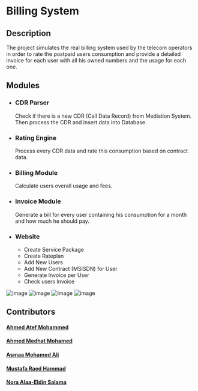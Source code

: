 # Billing System

## Description
The project simulates the real billing system used by the telecom operators in order to rate the postpaid users consumption and provide a detailed invoice for each user with all his owned numbers and the usage for each one.

## Modules

- ### CDR Parser
    Check if there is a new CDR (Call Data Record) from Mediation System. Then process the CDR and insert data into Database.
- ### Rating Engine
     Process every CDR data and rate this consumption based on contract data.
- ### Billing Module
     Calculate users overall usage and fees.
- ### Invoice Module
     Generate a bill for every user containing his consumption for a month and how much he should pay.
- ### Website
    - Create Service Package
    - Create Rateplan
    - Add New Users
    - Add New Contract (MSISDN) for User
    - Generate Invoice per User
    - Check users Invoice
    
![image](https://user-images.githubusercontent.com/52509314/168492261-dd90f643-16c0-4494-9dba-1ea915682f2b.png)
![image](https://user-images.githubusercontent.com/52509314/168492267-9d11b7b3-0851-480c-b051-c539ece98b19.png)
![image](https://user-images.githubusercontent.com/52509314/168492276-4658bd83-6eff-4bbd-9306-44ab8da71482.png)
![image](https://user-images.githubusercontent.com/52509314/168492282-701f6cb4-6e6b-4708-ae24-345cbd684f98.png)



## Contributors
#### [Ahmed Atef Mohammed](https://github.com/Ahmed-Atef98) 
#### [Ahmed Medhat Mohamed](https://github.com/aMedhatR)
#### [Asmaa Mohamed Ali](https://github.com/AsmaaMohamedAli)
#### [Mustafa Raed Hammad](https://github.com/Mustafa-Hammad)
#### [Nora Alaa-Eldin Salama](https://github.com/nora-alaa)


